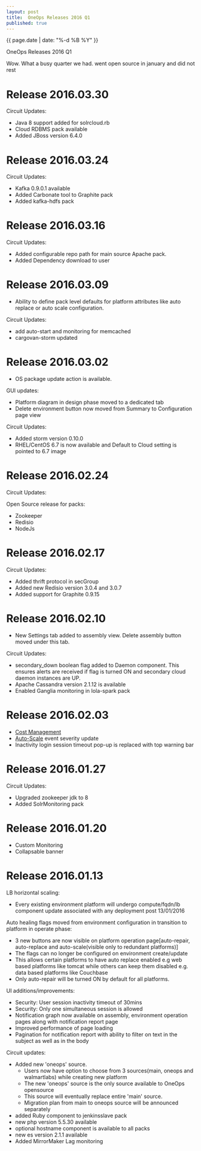 ```yaml
---
layout: post
title:  OneOps Releases 2016 Q1
published: true
---
```


{{ page.date | date: "%-d %B %Y" }}
<div class="blogtitle">OneOps Releases 2016 Q1</div>

Wow. What a busy quarter we had. went open source in january and did not rest

<!--more-->


# Release 2016.03.30

Circuit Updates:

- Java 8 support added for solrcloud.rb
- Cloud RDBMS pack available
- Added JBoss version 6.4.0

# Release 2016.03.24

Circuit Updates:

- Kafka 0.9.0.1 available
- Added Carbonate tool to Graphite pack
- Added kafka-hdfs pack

# Release 2016.03.16

Circuit Updates:

- Added configurable repo path for main source Apache pack. 
- Added Dependency download to user

# Release 2016.03.09

- Ability to define pack level defaults for platform attributes like auto replace or auto scale configuration. 

Circuit Updates:

- add auto-start and monitoring for memcached
- cargovan-storm updated

# Release 2016.03.02

- OS package update action is available.

GUI updates:

- Platform diagram in design phase moved to a dedicated tab
- Delete environment button now moved from Summary to Configuration page view

Circuit Updates:

- Added storm version 0.10.0
- RHEL/CentOS 6.7 is now available and Default to Cloud setting is pointed to 6.7 image

# Release 2016.02.24

Circuit Updates:

Open Source release for packs:

- Zookeeper
- Redisio
- NodeJs

# Release 2016.02.17

Circuit Updates:

- Added thrift protocol in secGroup
- Added new Redisio version 3.0.4 and 3.0.7
- Added support for Graphite 0.9.15

# Release 2016.02.10

- New Settings tab added to assembly view. Delete assembly button moved under this tab.

Circuit Updates:

- secondary_down boolean flag added to Daemon component. This ensures alerts are received if flag is turned ON and secondary cloud daemon instances are UP.
- Apache Cassandra version 2.1.12 is available
- Enabled Ganglia monitoring in lola-spark pack

# Release 2016.02.03

- [Cost Management](/user/typical-scenarios/cost-management.html)
- [Auto-Scale](user/references/auto-scale.html) event severity update
- Inactivity login session timeout pop-up is replaced with top warning bar

# Release 2016.01.27

Circuit Updates:

- Upgraded zookeeper jdk to 8
- Added SolrMonitoring pack

# Release 2016.01.20

- Custom Monitoring
- Collapsable banner

# Release 2016.01.13

LB horizontal scaling:

- Every existing environment platform will undergo compute/fqdn/lb component update associated with any deployment post 13/01/2016

Auto healing flags moved from environment configuration in transition to platform in operate phase:

- 3 new buttons are now visible on platform operation page[auto-repair, auto-replace and auto-scale(visible only to redundant platforms)]
- The flags can no longer be configured on environment create/update
- This allows certain platforms to have auto replace enabled e.g web based platforms like tomcat while others can keep them disabled e.g. data based platforms like Couchbase
- Only auto-repair will be turned ON by default for all platforms.

UI additions/improvements:

- Security: User session inactivity timeout of 30mins 
- Security: Only one simultaneous session is allowed
- Notification graph now available on assembly, environment operation pages along with notification report page
- Improved performance of page loading
- Pagination for notification report with ability to filter on text in the subject as well as in the body

Circuit updates:

- Added new 'oneops' source. 
  - Users now have option to choose from 3 sources(main, oneops and walmartlabs) while creating new platform
  - The new 'oneops' source is the only source available to OneOps opensource 
  - This source will eventually replace entire 'main' source. 
  - Migration plan from main to oneops source will be announced separately
- added Ruby component to jenkinsslave pack
- new php version 5.5.30 available
- optional hostname component is available to all packs
- new es version 2.1.1 available
- Added MirrorMaker Lag monitoring